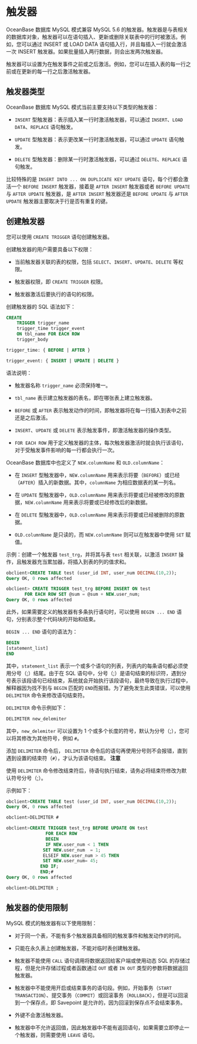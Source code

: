 触发器 
========================

OceanBase 数据库 MySQL 模式兼容 MySQL 5.6 的触发器。触发器是与表相关的数据库对象，触发器可以在语句插入、更新或删除关联表中的行时被激活。例如，您可以通过 INSERT 或 LOAD DATA 语句插入行，并且每插入一行就会激活一次 INSERT 触发器。如果批量插入两行数据，则会出发两次触发器。

触发器可以设置为在触发事件之前或之后激活。例如，您可以在插入表的每一行之前或在更新的每一行之后激活触发器。

触发器类型 
--------------------------

OceanBase 数据库 MySQL 模式当前主要支持以下类型的触发器：

* `INSERT` 型触发器：表示插入某一行时激活触发器，可以通过 `INSERT`、`LOAD DATA`、`REPLACE` 语句触发。

  

* `UPDATE` 型触发器：表示更改某一行时激活触发器，可以通过 `UPDATE` 语句触发。

  

* `DELETE` 型触发器：删除某一行时激活触发器，可以通过 `DELETE`、`REPLACE` 语句触发。

  




比较特殊的是 `INSERT INTO ... ON DUPLICATE KEY UPDATE` 语句，每个行都会激活一个 `BEFORE INSERT` 触发器，接着是 `AFTER INSERT` 触发器或者 `BEFORE UPDATE` 与 `AFTER UPDATE` 触发器，是 `AFTER INSERT` 触发器还是 `BEFORE UPDATE` 与 `AFTER UPDATE` 触发器主要取决于行是否有重复的键。

创建触发器 
--------------------------

您可以使用 `CREATE TRIGGER` 语句创建触发器。

创建触发器的用户需要具备以下权限：

* 当前触发器关联的表的权限，包括 `SELECT`、`INSERT`、`UPDATE`、`DELETE` 等权限。

  

* 触发器权限，即 `CREATE TRIGGER` 权限。

  

* 触发器激活后要执行的语句的权限。

  




创建触发器的 SQL 语法如下：

```sql
CREATE
    TRIGGER trigger_name
    trigger_time trigger_event
    ON tbl_name FOR EACH ROW
    trigger_body

trigger_time: { BEFORE | AFTER }

trigger_event: { INSERT | UPDATE | DELETE }
```



语法说明：

* 触发器名称 `trigger_name` 必须保持唯一。

  

* `tbl_name` 表示建立触发器的表名，即在哪张表上建立触发器。

  

* `BEFORE` 或 `AFTER` 表示触发动作的时间，即触发器将在每一行插入到表中之前还是之后激活。

  

* `INSERT`、`UPDATE` 或 `DELETE` 表示触发事件，即激活触发器的操作类型。

  

* `FOR EACH ROW` 用于定义触发器的主体，每次触发器激活时就会执行该语句，对于受触发事件影响的每一行都会执行一次。

  




OceanBase 数据库中也定义了 `NEW.columnName` 和 `OLD.columnName`：

* 在 `INSERT` 型触发器中，`NEW.columnName` 用来表示将要（`BEFORE`）或已经（`AFTER`）插入的新数据。其中，`columnName` 为相应数据表的某一列名。

  

* 在 `UPDATE` 型触发器中，`OLD.columnName` 用来表示将要或已经被修改的原数据，`NEW.columnName` 用来表示将要或已经修改后的新数据。

  

* 在 `DELETE` 型触发器中，`OLD.columnName` 用来表示将要或已经被删除的原数据。

  

* `OLD.columnName` 是只读的，而 `NEW.columnName` 则可以在触发器中使用 `SET` 赋值。

  






示例：创建一个触发器 `test_trg`，并将其与表 `test` 相关联，以激活 `INSERT` 操作，且触发器充当累加器，将插入到表的列的值求和。

```sql
obclient>CREATE TABLE test (user_id INT, user_num DECIMAL(10,2));
Query OK, 0 rows affected

obclient> CREATE TRIGGER test_trg BEFORE INSERT ON test
       FOR EACH ROW SET @sum = @sum + NEW.user_num;
Query OK, 0 rows affected
```



此外，如果需要定义的触发器有多条执行语句时，可以使用 `BEGIN ... END` 语句，分别表示整个代码块的开始和结束。

`BEGIN ... END` 语句的语法为：

```sql
BEGIN
[statement_list]
END
```



其中，`statement_list` 表示一个或多个语句的列表，列表内的每条语句都必须使用分号（;）结尾。由于在 SQL 语句中，分号（;）是语句结束的标识符，遇到分号表示该段语句已经结束，系统就会开始执行该段语句，最终导致在执行过程中，解释器因为找不到与 `BEGIN` 匹配的 `END`而报错。为了避免发生此类错误，可以使用 `DELIMITER` 命令来修改语句结束符。

`DELIMITER` 命令示例如下：

```sql
DELIMITER new_delemiter
```



其中，`new_delemiter` 可以设置为 1 个或多个长度的符号，默认为分号（;），您可以将其修改为其他符号，例如 `#`。

添加 `DELIMITER` 命令后， `DELIMITER` 命令后的语句再使用分号则不会报错，直到遇到设置的结束符（`#`），才认为该语句结束。
**注意**



使用 `DELIMITER` 命令修改结束符后，待语句执行结束，请务必将结束符修改为默认符号分号（;）。

示例如下：

```sql
obclient>CREATE TABLE test (user_id INT, user_num DECIMAL(10,2));
Query OK, 0 rows affected

obclient>DELIMITER #

obclient>CREATE TRIGGER test_trg BEFORE UPDATE ON test
               FOR EACH ROW
               BEGIN
               IF NEW.user_num < 1 THEN
              SET NEW.user_num  = 1;
              ELSEIF NEW.user_num > 45 THEN
              SET NEW.user_num= 45;
             END IF;
             END;#
Query OK, 0 rows affected

obclient>DELIMITER ;
```



触发器的使用限制 
-----------------------------

MySQL 模式的触发器有以下使用限制：

* 对于同一个表，不能有多个触发器具备相同的触发事件和触发动作的时间。

  

* 只能在永久表上创建触发器，不能对临时表创建触发器。

  

* 触发器不能使用 `CALL` 语句调用将数据返回给客户端或使用动态 SQL 的存储过程，但是允许存储过程或者函数通过 `OUT` 或者 `IN OUT` 类型的参数将数据返回触发器。

  

* 触发器中不能使用开启或结束事务的语句段。例如，开始事务（`START TRANSACTION`）、提交事务（`COMMIT`）或回滚事务（`ROLLBACK`），但是可以回滚到一个保存点，即 Savepoint 是允许的，因为回滚到保存点不会结束事务。

  

* 外键不会激活触发器。

  

* 触发器中不允许返回值，因此触发器中不能有返回语句，如果需要立即停止一个触发器，则需要使用 `LEAVE` 语句。

  



